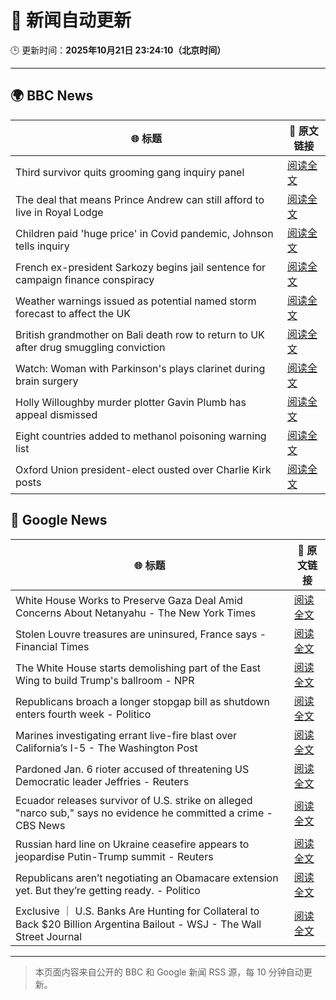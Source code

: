 # 🧠 新闻自动更新

🕒 更新时间：**2025年10月21日 23:24:10（北京时间）**

---

## 🌍 BBC News

| 🌐 标题 | 🔗 原文链接 |
|--------|-------------|
| Third survivor quits grooming gang inquiry panel | [阅读全文](https://www.bbc.com/news/articles/cwykd173l3vo?at_medium=RSS&at_campaign=rss) |
| The deal that means Prince Andrew can still afford to live in Royal Lodge | [阅读全文](https://www.bbc.com/news/articles/cgmx1gxv1e7o?at_medium=RSS&at_campaign=rss) |
| Children paid 'huge price' in Covid pandemic, Johnson tells inquiry | [阅读全文](https://www.bbc.com/news/articles/ce3x0yxvdzlo?at_medium=RSS&at_campaign=rss) |
| French ex-president Sarkozy begins jail sentence for campaign finance conspiracy | [阅读全文](https://www.bbc.com/news/articles/cvgkm2j0xelo?at_medium=RSS&at_campaign=rss) |
| Weather warnings issued as potential named storm forecast to affect the UK | [阅读全文](https://www.bbc.com/weather/articles/cly9rlzy0vro?at_medium=RSS&at_campaign=rss) |
| British grandmother on Bali death row to return to UK after drug smuggling conviction | [阅读全文](https://www.bbc.com/news/articles/cly9jln834wo?at_medium=RSS&at_campaign=rss) |
| Watch: Woman with Parkinson's plays clarinet during brain surgery | [阅读全文](https://www.bbc.com/news/videos/cn7evl56zpgo?at_medium=RSS&at_campaign=rss) |
| Holly Willoughby murder plotter Gavin Plumb has appeal dismissed | [阅读全文](https://www.bbc.com/news/articles/c205l7ppd3go?at_medium=RSS&at_campaign=rss) |
| Eight countries added to methanol poisoning warning list | [阅读全文](https://www.bbc.com/news/articles/c33p7vvyp2zo?at_medium=RSS&at_campaign=rss) |
| Oxford Union president-elect ousted over Charlie Kirk posts | [阅读全文](https://www.bbc.com/news/articles/ceq0929eyg5o?at_medium=RSS&at_campaign=rss) |

## 📰 Google News

| 🌐 标题 | 🔗 原文链接 |
|--------|-------------|
| White House Works to Preserve Gaza Deal Amid Concerns About Netanyahu - The New York Times | [阅读全文](https://news.google.com/rss/articles/CBMihgFBVV95cUxPS0ZJUXlJWW5qd0xacldFWkUwWjRqcldrV1RfMVVJSXlVMThXMkpnOUg2RTk5MVdTLXlnSUJMcUR3MmdXNE1SQ1gyWXRfRFNad3QzOUJiYWdfNHRKeUFTWnNLNEhwNGVnYjVSeGNZa0FsRTZZc01LZFFGelE0SE8yY2ppQlhrdw?oc=5) |
| Stolen Louvre treasures are uninsured, France says - Financial Times | [阅读全文](https://news.google.com/rss/articles/CBMicEFVX3lxTFBJUU54S0lKbHI5QjI5UW9aNl9CaF9fZ2NUSklLVjI0clZ0ejQ5dDVzR2c2LVNSVVo1ZnlJamozUXFnMjlRaXFqdmppSkd3Slo3SkRRV3RnMUFBVFB5c19McnNuRzJJd1R0MlRKc2h0Tmg?oc=5) |
| The White House starts demolishing part of the East Wing to build Trump's ballroom - NPR | [阅读全文](https://news.google.com/rss/articles/CBMilAFBVV95cUxOMlBiM21sOW1HQWpSTDcxd29IN3k1SURKZEh5R2VvUHJwWTEtb3lWOGN0b0VXWTRMNHpsOG1NZ2FKX2FnaGVNQkZlQy1BMTAyeWJaWFdwNGQ3bkpzVWFKTlZvX2w3YlhBWmhKTFNKMkFkbloyR0M5TXQzdnBZVWI2aXVuZWZXbDF0czkzZ0hFeE5YNk4t?oc=5) |
| Republicans broach a longer stopgap bill as shutdown enters fourth week - Politico | [阅读全文](https://news.google.com/rss/articles/CBMiiAFBVV95cUxPVjVaa1hiY2k3NkdMWEE4dEdXLUo1dTlOeTZvUHp4dnVnQVVzZXlCM082dWR0NnNuN2dHS3h5VnRyUDkzSHB1X1RHYjJxaDlaNDN5V3Q4Wngzc0dJVkp0eXNObi1oVnZzRWFBd2hJU2tMSzZ2NXNxTFhFVHdMX2VKMGpkUmRSWXkt?oc=5) |
| Marines investigating errant live-fire blast over California’s I-5 - The Washington Post | [阅读全文](https://news.google.com/rss/articles/CBMiowFBVV95cUxNUVJDeGFLVjQ1TU5zTl80M05uTjVaaFdqTXpDZlRYQ1hXLWMyeU5EcDhfNllTMndscmZQMDJLZF9MWTBLOThqNWM0YTViMVJhdGxsREJEMVNlbnlBVXJubVVHQU9vQnVyX1JvdWRFSkJITFo2T0ZSX1dTcEFGUnFVb3JkQmpyQUd1MkFOaU1QOTBja2pnZTdOenJ4WGozSWRoLUJj?oc=5) |
| Pardoned Jan. 6 rioter accused of threatening US Democratic leader Jeffries - Reuters | [阅读全文](https://news.google.com/rss/articles/CBMiwgFBVV95cUxPSi05blozV0haUUJvNTdWRHhFcG9oNHdxZUJkUGRyTy1wMzJWa19pSzZJT25ZWFZ4NnFkSFpoRnVYbW9JdzJqUXlhMld4alNqVlp6QmZvQkxfUGtwX1pGVFZ2Y1c0M0VmS3BfQVkyX2c4RU1LTERJTFk2ODJSX0daMFZhY1JHSThnR2EyYTdtREZHWXVObUp6dlNHdTlrNElEdnBaeENFdmtCcWxTVVF2WGJZMjhyTzQ3ZFN2UEdhaGdBQQ?oc=5) |
| Ecuador releases survivor of U.S. strike on alleged "narco sub," says no evidence he committed a crime - CBS News | [阅读全文](https://news.google.com/rss/articles/CBMimAFBVV95cUxPZUE4UXlwdmNOSWFZMnVLbVB4X0g4UEJSeTQzZ0s4c3pWQ0pEb0h5YmFObzAwUXNyTzBaOVBROUgydnpyb3g5aWdNbUtpQ1ZFa1JKTXBuNng5VXRqdlZyS0xQOWhyaGxkT1FEc3hkZUVIc2ExWHhzaXdCejdfd293Z1NmV3FDMzBlVEVFQ3lCQjh0NFVJTWxLVNIBngFBVV95cUxNSmg0T2F4amdLazVrUkFvaS1lSklXMDB0bGp6RGpZeHpxMlRRcF9CSVZ2X0F0eGxCeVdYeG5KbzNxY0lYcmlzek54Qkpza1JfRVlWeXA0YlZqS2oxeFVGX3RKbXJMMzJnREF4S2xrNG43cUcxa29jMFZQQi1vSWQ2QWNRZnIzVG93OXFDUDgxV2syQk54cDhWcVBIZ0VKdw?oc=5) |
| Russian hard line on Ukraine ceasefire appears to jeopardise Putin-Trump summit - Reuters | [阅读全文](https://news.google.com/rss/articles/CBMitwFBVV95cUxPVGhRWkxMd0Z1WHF4Ql9rR1ZBbHdUNjBkaENEUzZ6RUJqMTNmclhkeWxhYk8zNkRpNmpObDVNTndxS2kyMWJ0ZnYwejhpMUVGU25nT0U3ai1TWkJwM1J3MmFVSmVfeXhZdnd4SFRuY0M1TGpVXzJaVWJHcV9ESDZWVWhydXdoTG1KQkNPZXVwQnZqNGdyM3p1Q3NzSERXajh4UXFYSFVfemtiVGVSaUNyRWlYY0phTUk?oc=5) |
| Republicans aren’t negotiating an Obamacare extension yet. But they’re getting ready. - Politico | [阅读全文](https://news.google.com/rss/articles/CBMikgFBVV95cUxOSXFWLXFUVXAtT3Y0b0FVX2tIRjlvWFZIU2htN051STdJajZhNENxWndiV0tTcjA0a0pjY3h0UkVUbzRSc29MdzVSaGxvTmFlRXBNN1YwLXIta2x6UGp2ejRMQkF6WFZEVVA1endDRVdOTjZVYXdJNkVJVHBVbmpsRjlKQ0pWUmlsV2NEXzZfbjJrZw?oc=5) |
| Exclusive ｜ U.S. Banks Are Hunting for Collateral to Back $20 Billion Argentina Bailout - WSJ - The Wall Street Journal | [阅读全文](https://news.google.com/rss/articles/CBMie0FVX3lxTE4wdkMtWE9rbEVQS2lVZWJmR1U5RGxIeklWR2Y1WV96OFNtRy15eGtkeWg1bXVGckJKRHpleDRtc2JiNlRxWVBXWHpDRG1oZm1kX0xoa1BzcG10b2NVUzlCSnNqd0ZJOUFBeXIzSDhjX3VhVElOVkFkQ05TMA?oc=5) |

---
> 本页面内容来自公开的 BBC 和 Google 新闻 RSS 源，每 10 分钟自动更新。